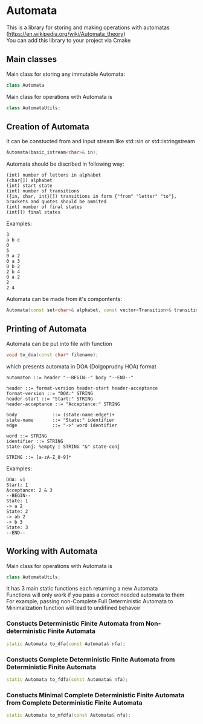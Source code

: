 # Automata

This is a library for storing and making operations with automatas (https://en.wikipedia.org/wiki/Automata_theory)\
You can add this library to your project via Cmake

## Main classes

Main class for storing any immutable Automata:
```C++
class Automata
```

Main class for operations with Automata is
```C++
class AutomataUtils;
```

## Creation of Automata
It can be constucted from and input stream like std::sin or std::istringstream
```C++
Automata(basic_istream<char>& in);
```

Automata should be discribed in following way:

```
(int) number of letters in alphabet
(char[]) alphabet
(int) start state
(int) number of transitions
({in, char, int}[]) transitions in form {"from" "letter" "to"}, brackets and quotes should be ommited
(int) number of final states
(int[]) final states
```
Examples:

```
3 
a b c
0
5
0 a 2
0 a 3
0 b 2
2 b 4
0 a 2
2 
2 4
```

Automata can be made from it's compontents:

```C++
Automata(const set<char>& alphabet, const vector<Transition>& transitions, const int start, const set<int>& final_states);
```

## Printing of Automata
Automata can be put into file with function
```C++
void to_doa(const char* filename);
```

which presents automata in DOA (Dolgoprudny HOA) format

```
automaton ::= header "--BEGIN--" body "--END--"

header ::= format-version header-start header-acceptance
format-version ::= "DOA:" STRING
header-start ::= "Start:" STRING
header-acceptance ::= "Acceptance:" STRING
             
body             ::= (state-name edge*)+
state-name       ::= "State:" identifier
edge             ::= "->" word identifier

word ::= STRING
identifier ::= STRING
state-conj: %empty | STRING "&" state-conj

STRING ::= [a-zA-Z_0-9]*
```

Examples:

```
DOA: v1
Start: 1
Acceptance: 2 & 3
--BEGIN--
State: 1
-> a 2
State: 2
-> ab 2
-> b 3
State: 3
--END--
```

## Working with Automata

Main class for operations with Automata is
```C++
class AutomataUtils;
```

It has 3 main static functions each returning a new Automata\
Functions will only work if you pass a correct needed automata to them\
For example, passing non-Complete Full Deterministic Automata to Minimalization function will lead to undifined behavoir

### Constucts Deterministic Finite Automata from Non-deterministic Finite Automata
```C++
static Automata to_dfa(const Automata& nfa);
```

### Constucts Complete Deterministic Finite Automata from Deterministic Finite Automata
```C++
static Automata to_fdfa(const Automata& nfa);
```

### Constucts Minimal Complete Deterministic Finite Automata from Complete Deterministic Finite Automata
```C++
static Automata to_mfdfa(const Automata& nfa);
```
